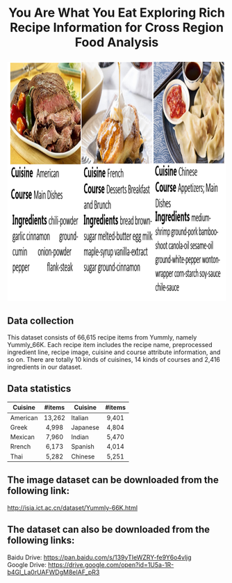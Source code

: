 #  <p align="center"> You Are What You Eat Exploring Rich Recipe Information for Cross Region Food Analysis</p>
<div align=center><img width="1000" height="550" src="examples.png"/></div> 

## Data collection
This dataset consists of 66,615 recipe items from Yummly, namely Yummly_66K. Each recipe item includes the recipe name, preprocessed ingredient line, recipe image, cuisine and course attribute information, and so on. There are totally 10 kinds of cuisines, 14 kinds of courses and 2,416 ingredients in our dataset.

## Data statistics
| Cuisine       | #items        | Cuisine      | #items        | 
| ------------- |:-------------:| -------------|:-------------:|
| American      |   13,262      | Italian      |   9,401       |
| Greek         |   4,998       | Japanese     |   4,804       |
| Mexican       |   7,960       | Indian       |   5,470       |
| Rrench        |   6,173       | Spanish      |   4,014       |
| Thai          |   5,282       | Chinese      |   5,251       |



## The image dataset can be downloaded from the following link:
http://isia.ict.ac.cn/dataset/Yummly-66K.html

## The dataset can also be downloaded from the following links:
Baidu Drive: https://pan.baidu.com/s/139yTIeWZRY-fe9Y6o4vljg \
Google Drive: https://drive.google.com/open?id=1U5a-1R-b4Gl_La0rUAFWDgM8eIAF_pR3

